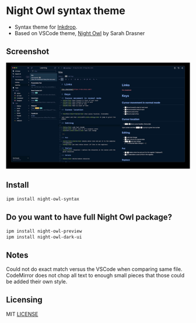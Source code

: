 # Night Owl syntax theme

- Syntax theme for [Inkdrop](https://www.inkdrop.info/).
- Based on VSCode theme, [Night Owl](https://marketplace.visualstudio.com/items?itemName=sdras.night-owl) by Sarah Drasner

## Screenshot

![Full Night Owl set](https://raw.githubusercontent.com/skipadu/inkdrop-night-owl-syntax/master/docs/night-owl-full-set.jpg "Full Night Owl set")

## Install

```
ipm install night-owl-syntax
```

## Do you want to have full Night Owl package?

```
ipm install night-owl-preview
ipm install night-owl-dark-ui
```

## Notes

Could not do exact match versus the VSCode when comparing same file. CodeMirror does not chop all text to enough small pieces that those could be added their own style.

## Licensing

MIT [LICENSE](https://raw.githubusercontent.com/skipadu/inkdrop-night-owl-syntax/master/LICENSE)